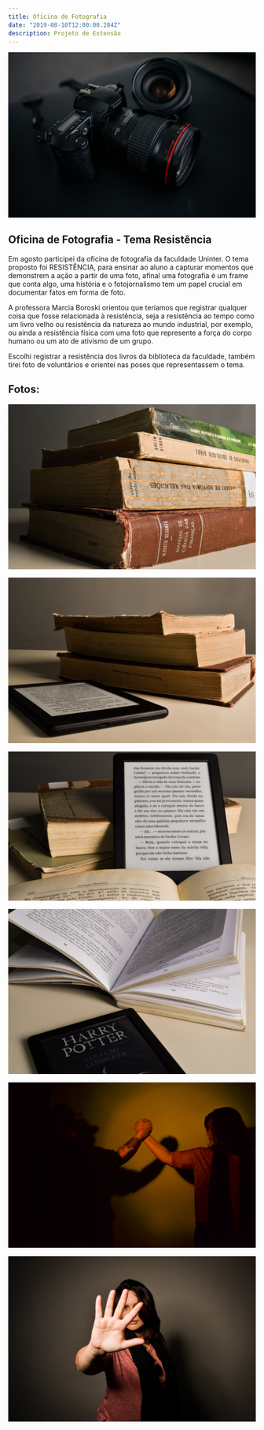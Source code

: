 ```yaml
---
title: Oficina de Fotografia
date: "2019-08-10T12:00:00.284Z"
description: Projeto de Extensão
---
```


![Câmera fotográfica](./fotografia.jpg)

## Oficina de Fotografia - Tema Resistência

Em agosto participei da oficina de fotografia da faculdade Uninter. O tema proposto foi RESISTÊNCIA, para ensinar ao aluno a capturar momentos que demonstrem a ação a partir de uma foto, afinal uma fotografia é um frame que conta algo, uma história e o fotojornalismo tem um papel crucial em documentar fatos em forma de foto.

A professora Marcia Boroski orientou que teríamos que registrar qualquer coisa que fosse relacionada à resistência, seja a resistência ao tempo como um livro velho ou resistência da natureza ao mundo industrial, por exemplo, ou ainda a resistência física com uma foto que represente a força do corpo humano ou um ato de ativismo de um grupo.

Escolhi registrar a resistência dos livros da biblioteca da faculdade, também tirei foto de voluntários e orientei nas poses que representassem o tema.

## Fotos:

![Pilha de livros desgastados pelo tempo - Autoria de Kethlyn Saibert](./dsc_0025-min.jpg)

![Pilha de livros desgastados pelo tempo em contraste com um livro digital - Autoria de Kethlyn Saibert](./dsc_0016-min.jpg)

![Livro digital apoiado em uma pilha de livros antigos - Autoria de Kethlyn Saibert](./dsc_0020-min.jpg)

![Diferença entre livro digital e livro comum - Autoria de Kethlyn Saibert](./dsc_0024-min.jpg)

![Pessoas se comprimentando com aperto de mão - Autoria de Kethlyn Saibert](./dsc_0023-min.jpg)

![Pessoa mostrando a mão em recusa de ser fotografada - Autoria de Kethlyn Saibert](./dsc_0010-min.jpg)
